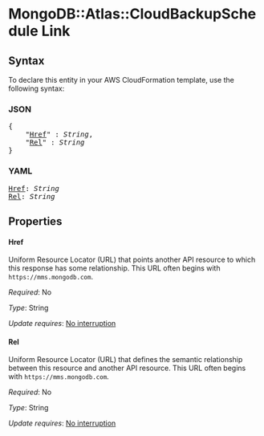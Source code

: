 # MongoDB::Atlas::CloudBackupSchedule Link

## Syntax

To declare this entity in your AWS CloudFormation template, use the following syntax:

### JSON

<pre>
{
    "<a href="#href" title="Href">Href</a>" : <i>String</i>,
    "<a href="#rel" title="Rel">Rel</a>" : <i>String</i>
}
</pre>

### YAML

<pre>
<a href="#href" title="Href">Href</a>: <i>String</i>
<a href="#rel" title="Rel">Rel</a>: <i>String</i>
</pre>

## Properties

#### Href

Uniform Resource Locator (URL) that points another API resource to which this response has some relationship. This URL often begins with `https://mms.mongodb.com`.

_Required_: No

_Type_: String

_Update requires_: [No interruption](https://docs.aws.amazon.com/AWSCloudFormation/latest/UserGuide/using-cfn-updating-stacks-update-behaviors.html#update-no-interrupt)

#### Rel

Uniform Resource Locator (URL) that defines the semantic relationship between this resource and another API resource. This URL often begins with `https://mms.mongodb.com`.

_Required_: No

_Type_: String

_Update requires_: [No interruption](https://docs.aws.amazon.com/AWSCloudFormation/latest/UserGuide/using-cfn-updating-stacks-update-behaviors.html#update-no-interrupt)

